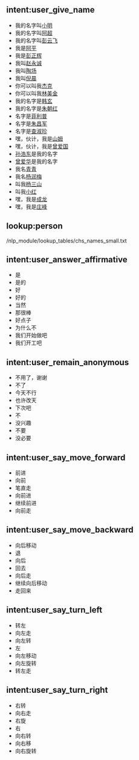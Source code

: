 ## intent:user_give_name
- 我的名字叫[小明](person)
- 我的名字叫[阿超](person)
- 我的名字叫[彭云飞](person)
- 我是[阿平](person)
- 我是[彭正辉](person)
- 我叫[赵永诚](person)
- 我叫[陶场](person)
- 我叫[倪晨](person)
- 你可以叫我[杰克](person)
- 你可以叫我[林美金](person)
- 我的名字是[韩玄](person)
- 我的名字是[朱朝红](person)
- 名字是[菲利普](person)
- 名字是[朱昌军](person)
- 名字是[查淑珍](person)
- 嘿，伙计，我是[山姆](person)
- 嘿，伙计，我是[曾爱国](person)
- [孙浩东](person)是我的名字 
- [曾爱华](person)是我的名字 
- 我名[青青](person)
- 我名[杨润梅](person)
- 叫我[杨三山](person)
- 叫我[小红](person)
- 嘿，我是[成龙](person)
- 嘿，我是[庄峰](person)

## lookup:person
/nlp_module/lookup_tables/chs_names_small.txt

## intent:user_answer_affirmative
- 是
- 是的
- 好
- 好的
- 当然
- 那很棒
- 好点子
- 为什么不
- 我们开始做吧
- 我们开工吧

## intent:user_remain_anonymous
- 不用了，谢谢
- 不了
- 今天不行
- 也许改天
- 下次吧
- 不
- 没兴趣
- 不要
- 没必要

## intent:user_say_move_forward
- 前进
- 向前
- 笔直走
- 向前进
- 继续前进
- 向前走

## intent:user_say_move_backward
- 向后移动
- 退
- 向后
- 回去
- 向后走
- 继续向后移动
- 走回来

## intent:user_say_turn_left
- 转左
- 向左走
- 向左转
- 左
- 向左移动
- 向左旋转
- 转左走

## intent:user_say_turn_right
- 右转
- 向右走
- 右旋
- 右
- 向右转
- 向右移
- 向右旋转